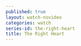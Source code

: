 ```yaml
---
published: true
layout: watch-novideo
categories: watch
series-id: the-right-heart
title: The Right Heart
---
```

